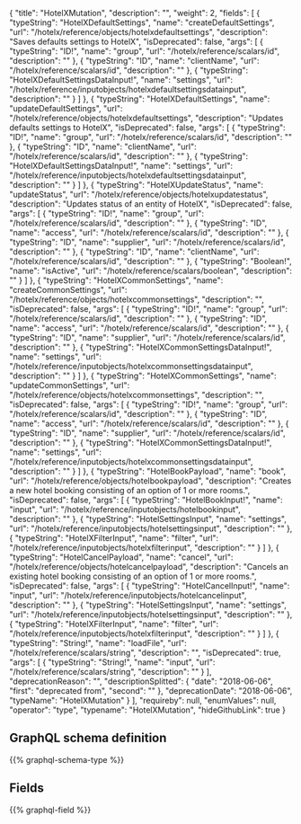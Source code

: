 {
  "title": "HotelXMutation",
  "description": "",
  "weight": 2,
  "fields": [
    {
      "typeString": "HotelXDefaultSettings",
      "name": "createDefaultSettings",
      "url": "/hotelx/reference/objects/hotelxdefaultsettings",
      "description": "Saves defaults settings to HotelX",
      "isDeprecated": false,
      "args": [
        {
          "typeString": "ID!",
          "name": "group",
          "url": "/hotelx/reference/scalars/id",
          "description": ""
        },
        {
          "typeString": "ID",
          "name": "clientName",
          "url": "/hotelx/reference/scalars/id",
          "description": ""
        },
        {
          "typeString": "HotelXDefaultSettingsDataInput!",
          "name": "settings",
          "url": "/hotelx/reference/inputobjects/hotelxdefaultsettingsdatainput",
          "description": ""
        }
      ]
    },
    {
      "typeString": "HotelXDefaultSettings",
      "name": "updateDefaultSettings",
      "url": "/hotelx/reference/objects/hotelxdefaultsettings",
      "description": "Updates defaults settings to HotelX",
      "isDeprecated": false,
      "args": [
        {
          "typeString": "ID!",
          "name": "group",
          "url": "/hotelx/reference/scalars/id",
          "description": ""
        },
        {
          "typeString": "ID",
          "name": "clientName",
          "url": "/hotelx/reference/scalars/id",
          "description": ""
        },
        {
          "typeString": "HotelXDefaultSettingsDataInput!",
          "name": "settings",
          "url": "/hotelx/reference/inputobjects/hotelxdefaultsettingsdatainput",
          "description": ""
        }
      ]
    },
    {
      "typeString": "HotelXUpdateStatus",
      "name": "updateStatus",
      "url": "/hotelx/reference/objects/hotelxupdatestatus",
      "description": "Updates status of an entity of HotelX",
      "isDeprecated": false,
      "args": [
        {
          "typeString": "ID!",
          "name": "group",
          "url": "/hotelx/reference/scalars/id",
          "description": ""
        },
        {
          "typeString": "ID",
          "name": "access",
          "url": "/hotelx/reference/scalars/id",
          "description": ""
        },
        {
          "typeString": "ID",
          "name": "supplier",
          "url": "/hotelx/reference/scalars/id",
          "description": ""
        },
        {
          "typeString": "ID",
          "name": "clientName",
          "url": "/hotelx/reference/scalars/id",
          "description": ""
        },
        {
          "typeString": "Boolean!",
          "name": "isActive",
          "url": "/hotelx/reference/scalars/boolean",
          "description": ""
        }
      ]
    },
    {
      "typeString": "HotelXCommonSettings",
      "name": "createCommonSettings",
      "url": "/hotelx/reference/objects/hotelxcommonsettings",
      "description": "",
      "isDeprecated": false,
      "args": [
        {
          "typeString": "ID!",
          "name": "group",
          "url": "/hotelx/reference/scalars/id",
          "description": ""
        },
        {
          "typeString": "ID",
          "name": "access",
          "url": "/hotelx/reference/scalars/id",
          "description": ""
        },
        {
          "typeString": "ID",
          "name": "supplier",
          "url": "/hotelx/reference/scalars/id",
          "description": ""
        },
        {
          "typeString": "HotelXCommonSettingsDataInput!",
          "name": "settings",
          "url": "/hotelx/reference/inputobjects/hotelxcommonsettingsdatainput",
          "description": ""
        }
      ]
    },
    {
      "typeString": "HotelXCommonSettings",
      "name": "updateCommonSettings",
      "url": "/hotelx/reference/objects/hotelxcommonsettings",
      "description": "",
      "isDeprecated": false,
      "args": [
        {
          "typeString": "ID!",
          "name": "group",
          "url": "/hotelx/reference/scalars/id",
          "description": ""
        },
        {
          "typeString": "ID",
          "name": "access",
          "url": "/hotelx/reference/scalars/id",
          "description": ""
        },
        {
          "typeString": "ID",
          "name": "supplier",
          "url": "/hotelx/reference/scalars/id",
          "description": ""
        },
        {
          "typeString": "HotelXCommonSettingsDataInput!",
          "name": "settings",
          "url": "/hotelx/reference/inputobjects/hotelxcommonsettingsdatainput",
          "description": ""
        }
      ]
    },
    {
      "typeString": "HotelBookPayload",
      "name": "book",
      "url": "/hotelx/reference/objects/hotelbookpayload",
      "description": "Creates a new hotel booking consisting of an option of 1 or more rooms.",
      "isDeprecated": false,
      "args": [
        {
          "typeString": "HotelBookInput!",
          "name": "input",
          "url": "/hotelx/reference/inputobjects/hotelbookinput",
          "description": ""
        },
        {
          "typeString": "HotelSettingsInput",
          "name": "settings",
          "url": "/hotelx/reference/inputobjects/hotelsettingsinput",
          "description": ""
        },
        {
          "typeString": "HotelXFilterInput",
          "name": "filter",
          "url": "/hotelx/reference/inputobjects/hotelxfilterinput",
          "description": ""
        }
      ]
    },
    {
      "typeString": "HotelCancelPayload",
      "name": "cancel",
      "url": "/hotelx/reference/objects/hotelcancelpayload",
      "description": "Cancels an existing hotel booking consisting of an option of 1 or more rooms.",
      "isDeprecated": false,
      "args": [
        {
          "typeString": "HotelCancelInput!",
          "name": "input",
          "url": "/hotelx/reference/inputobjects/hotelcancelinput",
          "description": ""
        },
        {
          "typeString": "HotelSettingsInput",
          "name": "settings",
          "url": "/hotelx/reference/inputobjects/hotelsettingsinput",
          "description": ""
        },
        {
          "typeString": "HotelXFilterInput",
          "name": "filter",
          "url": "/hotelx/reference/inputobjects/hotelxfilterinput",
          "description": ""
        }
      ]
    },
    {
      "typeString": "String!",
      "name": "loadFile",
      "url": "/hotelx/reference/scalars/string",
      "description": "",
      "isDeprecated": true,
      "args": [
        {
          "typeString": "String!",
          "name": "input",
          "url": "/hotelx/reference/scalars/string",
          "description": ""
        }
      ],
      "deprecationReason": "",
      "descriptionSplitted": {
        "date": "2018-06-06",
        "first": "deprecated from",
        "second": ""
      },
      "deprecationDate": "2018-06-06",
      "typeName": "HotelXMutation"
    }
  ],
  "requireby": null,
  "enumValues": null,
  "operator": "type",
  "typename": "HotelXMutation",
  "hideGithubLink": true
}
## GraphQL schema definition

{{% graphql-schema-type %}}

## Fields

{{% graphql-field %}}
